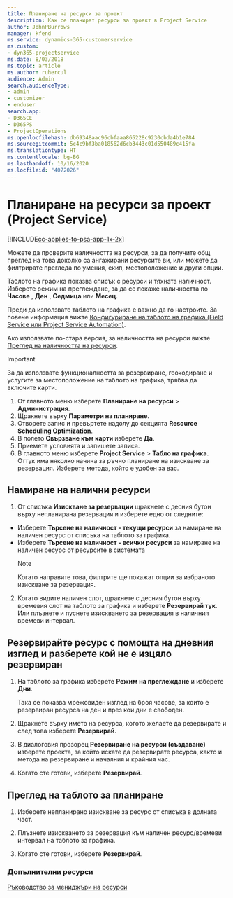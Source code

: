 ```yaml
---
title: Планиране на ресурси за проект
description: Как се планират ресурси за проект в Project Service
author: JohnPBurrows
manager: kfend
ms.service: dynamics-365-customerservice
ms.custom:
- dyn365-projectservice
ms.date: 8/03/2018
ms.topic: article
ms.author: ruhercul
audience: Admin
search.audienceType:
- admin
- customizer
- enduser
search.app:
- D365CE
- D365PS
- ProjectOperations
ms.openlocfilehash: db69348aac96cbfaaa865228c9230cbda4b1e784
ms.sourcegitcommit: 5c4c9bf3ba018562d6cb3443c01d550489c415fa
ms.translationtype: HT
ms.contentlocale: bg-BG
ms.lasthandoff: 10/16/2020
ms.locfileid: "4072026"
---
```

# <a name="schedule-resources-for-a-project-project-service"></a>Планиране на ресурси за проект (Project Service)

[!INCLUDE[cc-applies-to-psa-app-1x-2x](../includes/cc-applies-to-psa-app-1x-2x.md)]

Можете да проверите наличността на ресурси, за да получите общ преглед на това доколко са ангажирани ресурсите ви, или можете да филтрирате прегледа по умения, екип, местоположение и други опции.  
  
Таблото на графика показва списък с ресурси и тяхната наличност. Изберете режим на преглеждане, за да се покаже наличността по **Часове** , **Ден** , **Седмица** или **Месец**.  
  
Преди да използвате таблото на графика е важно да го настроите. За повече информация вижте [Конфигуриране на таблото на графика (Field Service или Project Service Automation)](https://docs.microsoft.com/dynamics365/field-service/configure-schedule-board).
  
Ако използвате по-стара версия, за наличността на ресурси вижте [Преглед на наличността на ресурси](../psa/view-resource-availability.md).  

> [!IMPORTANT]
>  За да използвате функционалността за резервиране, геокодиране и услугите за местоположение на таблото на графика, трябва да включите карти.  
> 
> 1. От главното меню изберете **Планиране на ресурси** > **Администрация**.  
> 2. Щракнете върху **Параметри на планиране**.  
> 3. Отворете запис и превъртете надолу до секцията **Resource Scheduling Optimization**.  
> 4. В полето **Свързване към карти** изберете **Да**.  
> 5. Приемете условията и запишете записа.  
> 6. В главното меню изберете **Project Service** > **Табло на графика**. Оттук има няколко начина за ръчно планиране на изискване за резервация. Изберете метода, който е удобен за вас.
  
## <a name="find-available-resources"></a>Намиране на налични ресурси

1.  От списъка **Изискване за резервации** щракнете с десния бутон върху непланирана резервация и изберете едно от следните:  
  
- Изберете **Търсене на наличност - текущи ресурси** за намиране на наличен ресурс от списъка на таблото за графика.  
- Изберете **Търсене на наличност - всички ресурси** за намиране на наличен ресурс от ресурсите в системата  
   > [!NOTE]
   >  Когато направите това, филтрите ще покажат опции за избраното изискване за резервация.  
  
2. Когато видите наличен слот, щракнете с десния бутон върху времевия слот на таблото за графика и изберете **Резервирай тук**. Или плъзнете и пуснете изискването за резервация в наличния времеви интервал.  
  

## <a name="book-a-resource-using-the-daily-view-and-find-whos-under-booked"></a>Резервирайте ресурс с помощта на дневния изглед и разберете кой не е изцяло резервиран
  
1.  На таблото за графика изберете **Режим на преглеждане** и изберете **Дни**.  
  
    Така се показва мрежовиден изглед на броя часове, за които е резервиран ресурса на ден и през кои дни е свободен.  
  
2.  Щракнете върху името на ресурса, когото желаете да резервирате и след това изберете **Резервирай**.  
  
3.  В диалоговия прозорец **Резервиране на ресурси (създаване)** изберете проекта, за който искате да резервирате ресурса, както и метода на резервиране и началния и крайния час.  
  
4.  Когато сте готови, изберете **Резервирай**.  
  
## <a name="view-to-the-schedule-board"></a>Преглед на таблото за планиране
  
1.  Изберете непланирано изискване за ресурс от списъка в долната част.  
  
2.  Плъзнете изискването за резервация към наличен ресурс/времеви интервал на таблото за графика.  
  
3.  Когато сте готови, изберете **Резервирай**.  
  
### <a name="additional-resources"></a>Допълнителни ресурси  
 [Ръководство за мениджъри на ресурси](../psa/resource-manager-guide.md)
